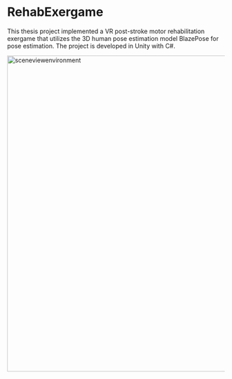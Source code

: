 # RehabExergame

This thesis project implemented a VR post-stroke motor rehabilitation exergame that utilizes the 3D human pose estimation model BlazePose for pose estimation.
The project is developed in Unity with C#. 

<img width="731" alt="sceneviewenvironment" src="https://github.com/marholm/RehabExergame/assets/82164751/f9914268-8ac0-42c8-a89b-15c20aab443f">
